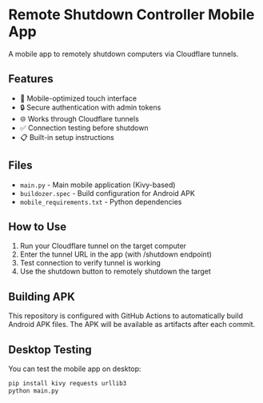 # Remote Shutdown Controller Mobile App

A mobile app to remotely shutdown computers via Cloudflare tunnels.

## Features
- 📱 Mobile-optimized touch interface
- 🔒 Secure authentication with admin tokens
- 🌐 Works through Cloudflare tunnels
- ✅ Connection testing before shutdown
- 📋 Built-in setup instructions

## Files
- `main.py` - Main mobile application (Kivy-based)
- `buildozer.spec` - Build configuration for Android APK
- `mobile_requirements.txt` - Python dependencies

## How to Use
1. Run your Cloudflare tunnel on the target computer
2. Enter the tunnel URL in the app (with /shutdown endpoint)
3. Test connection to verify tunnel is working
4. Use the shutdown button to remotely shutdown the target

## Building APK
This repository is configured with GitHub Actions to automatically build Android APK files. The APK will be available as artifacts after each commit.

## Desktop Testing
You can test the mobile app on desktop:
```bash
pip install kivy requests urllib3
python main.py
```